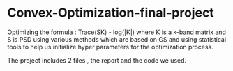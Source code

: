 # Convex-Optimization-final-project
Optimizing  the formula : Trace(SK) - log(|K|)  where K is a k-band matrix and S is PSD 
using various methods which are based on GS and using statistical tools to help us initialize hyper parameters for the optimization process.

The project includes 2 files , the report and the code we used.
